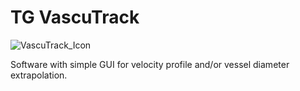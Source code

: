 # TG VascuTrack

![VascuTrack_Icon](https://github.com/PaulT95/TG_VascuTrack/assets/73119114/7675bbee-2b5d-4742-a539-f55521f7f42c)


Software with simple GUI for velocity profile and/or vessel diameter extrapolation.
